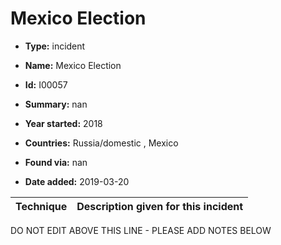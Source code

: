 # Mexico Election

* **Type:** incident

* **Name:** Mexico Election

* **Id:** I00057

* **Summary:** nan

* **Year started:** 2018

* **Countries:** Russia/domestic , Mexico

* **Found via:** nan

* **Date added:** 2019-03-20
 

| Technique | Description given for this incident |
| --------- | ------------------------- |

DO NOT EDIT ABOVE THIS LINE - PLEASE ADD NOTES BELOW
